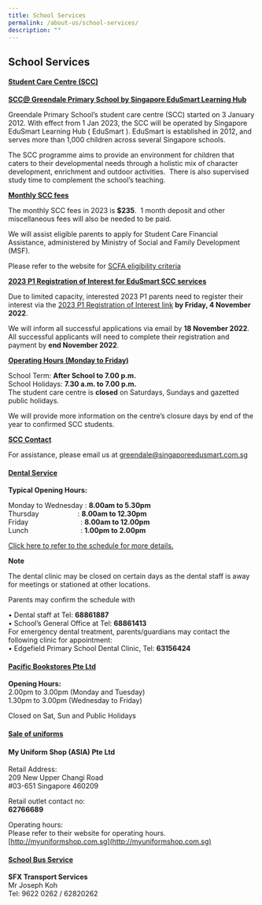 ```yaml
---
title: School Services
permalink: /about-us/school-services/
description: ""
---
```

## **School Services**

#### **<u>Student Care Centre (SCC)</u>**

 
**<u>SCC@ Greendale Primary School by Singapore EduSmart Learning Hub</u>**

Greendale Primary School’s student care centre (SCC) started on 3 January 2012. With effect from 1 Jan 2023, the SCC will be operated by Singapore EduSmart Learning Hub ( EduSmart ). EduSmart is established in 2012, and serves more than 1,000 children across several Singapore schools.  

  

The SCC programme aims to provide an environment for children that caters to their developmental needs through a holistic mix of character development, enrichment and outdoor activities.  There is also supervised study time to complement the school’s teaching.

  

**<u>Monthly SCC fees</u>**

The monthly SCC fees in 2023 is **$235**.  1 month deposit and other miscellaneous fees will also be needed to be paid.   

  

We will assist eligible parents to apply for Student Care Financial Assistance, administered by Ministry of Social and Family Development (MSF).  

  

Please refer to the website for [SCFA eligibility criteria](https://www.msf.gov.sg/Comcare/Pages/ComCare-Student-Care-Subsidies.aspx) 

  

**<u>2023 P1 Registration of Interest for EduSmart SCC services</u>**  

  

Due to limited capacity, interested 2023 P1 parents need to register their interest via the [2023 P1 Registration of Interest link](https://zfrmz.com/mQuMnl2rDhgfLWSqCDFK) **by Friday, 4 November 2022**.

  

We will inform all successful applications via email by **18 November 2022**.  All successful applicants will need to complete their registration and payment by **end November 2022**.

  

**<u>Operating Hours (Monday to Friday)</u>**  

  

School Term: **After School to 7.00 p.m.**<br>
School Holidays: **7.30 a.m. to 7.00 p.m.**<br>
The student care centre is **closed** on Saturdays, Sundays and gazetted public holidays.

  

We will provide more information on the centre’s closure days by end of the year to confirmed SCC students.

  

**<u>SCC Contact</u>**  

  

For assistance, please email us at [greendale@singaporeedusmart.com.sg](mailto:greendale@singaporeedusmart.com.sg)  

  

#### **<u>Dental Service</u>**

  

**Typical Opening Hours:**  

  

Monday to Wednesday : **8.00am to 5.30pm**<br>
Thursday                    : **8.00am to 12.30pm**
<br>
Friday                           : **8.00am to 12.00pm**<br>
Lunch                           : **1.00pm to 2.00pm**

[Click here to refer to the schedule for more details.](/files/GDPS%20DENTAL%20SCHEDULE%20SEP%202022.pdf)

**Note**

The dental clinic may be closed on certain days as the dental staff is away for meetings or stationed at other locations.

  


Parents may confirm the schedule with

• Dental staff at Tel: **68861887** <br>
• School’s General Office at Tel: **68861413**<br>
 For emergency dental treatment, parents/guardians may contact the following clinic for appointment:<br>
• Edgefield Primary School Dental Clinic, Tel: **63156424**

  

#### **<u>Pacific Bookstores Pte Ltd</u>**  

  

**Opening Hours:**<br>
2.00pm to 3.00pm (Monday and Tuesday)<br>
1.30pm to 3.00pm (Wednesday to Friday)

  

Closed on Sat, Sun and Public Holidays

  

  

#### **<u>Sale of uniforms</u>**  

  

#### **My Uniform Shop (ASIA) Pte Ltd**

  

Retail Address:<br>
209 New Upper Changi Road<br>
#03-651 Singapore 460209

  

Retail outlet contact no:<br>
**62766689**

  

Operating hours:<br>
Please refer to their website for operating hours. [http://myuniformshop.com.sg](http://myuniformshop.com.sg)

#### **<u>School Bus Service</u>**

**SFX Transport Services**<br>
Mr Joseph Koh<br>
Tel: 9622 0262 / 62820262